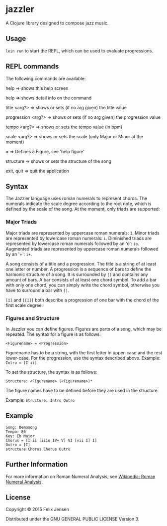 # jazzler

A Clojure library designed to compose jazz music.

## Usage

`lein run` to start the REPL, which can be used to evaluate progressions.

## REPL commands

The following commands are available:

help => shows this help screen

help <command> => shows detail info on the command

title <arg?> => shows or sets (if no arg given) the title value 

progression <arg?> => shows or sets (if no arg given) the progression value

tempo <arg?> => shows or sets the tempo value (in bpm)

scale <arg?> => shows or sets the scale (only Major or Minor at the moment)

<Figurename> = <progression> => Defines a Figure, see 'help figure'

structure <figures> => shows or sets the structure of the song

exit, quit => quit the application

## Syntax

The Jazzler language uses roman numerals to represent chords. The numerals indicate the scale degree according to the root note, which is defined by the scale of the song.
At the moment, only triads are supported:

### Major Triads
Major triads are represented by uppercase roman numerals: `I`.
Minor triads are represented by lowercase roman numerals: `i`.
Diminished triads are represented by lowercase roman numerals followed by an 'o': `io`.
Augmented triads are represented by uppercase roman numerals followed by an '+': `i+`.

A song consists of a title and a progression. The title is a string of at least one letter or number.
A progression is a sequence of bars to define the harmonic structure of a song. It is surrounded by `[]` and contains any amount of bars.
A bar consists of at least one chord symbol. To add a bar with only one chord, you can simply write the chord symbol, otherwise you have to surround a bar with `[]`.

`[I]` and `[[I]]` both describe a progression of one bar with the chord of the first scale degree.

### Figures and Structure
In Jazzler you can define figures. Figures are parts of a song, which may be repeated.
The syntax for a figure is as follows:

```
<Figurename> = <Progression>
```

Figurename has to be a string, with the first letter in upper-case and the rest lower-case. For the progression, use the syntax described above.
Example: `Intro = [I ii]`

To set the structure, the syntax is as follows:

```
Structure: <Figurename> (<Figurename>)*
```

The figure names have to be defined before they are used in the structure.

Example: `Structure: Intro Outro`

## Example

```
Song: Demosong
Tempo: 80
Key: Eb Major
Chorus = [I ii [iiio IV+ V] VI [vii I] I]
Outro = [I]
structure Chorus Chorus Outro
```

## Further Information
For more information on Roman Numeral Analysis, see [Wikipedia: Roman Numeral Analysis](https://en.wikipedia.org/wiki/Roman_numeral_analysis).

## License

Copyright © 2015 Felix Jensen

Distributed under the GNU GENERAL PUBLIC LICENSE Version 3.
